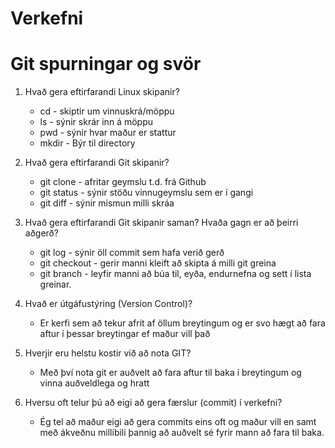 #  Verkefni

# Git spurningar og svör

1. Hvað gera eftirfarandi Linux skipanir?
    * cd - skiptir um vinnuskrá/möppu
    * ls - sýnir skrár inn á möppu
    * pwd - sýnir hvar maður er stattur
    * mkdir - Býr til directory

2. Hvað gera eftirfarandi Git skipanir?
    * git clone - afritar geymslu t.d. frá Github
    * git status - sýnir stöðu vinnugeymslu sem er í gangi
    * git diff - sýnir mismun milli skráa


3. Hvað gera eftirfarandi Git skipanir saman? Hvaða gagn er að þeirri aðgerð?
    * git log - sýnir öll commit sem hafa verið gerð
    * git checkout - gerir manni kleift að skipta á milli git greina
    * git branch - leyfir manni að búa til, eyða, endurnefna og sett í lista greinar.

4. Hvað er útgáfustýring (Version Control)?
    * Er kerfi sem að tekur afrit af öllum breytingum og er svo hægt að fara aftur í þessar breytingar ef maður vill það

5. Hverjir eru helstu kostir við að nota GIT?
    * Með því nota git er auðvelt að fara aftur til baka í breytingum og vinna auðveldlega og hratt

6. Hversu oft telur þú að eigi að gera færslur (commit) í verkefni?
    * Ég tel að maður eigi að gera commits eins oft og maður vill en samt með ákveðnu millibili þannig að auðvelt sé fyrir mann að fara til baka.

